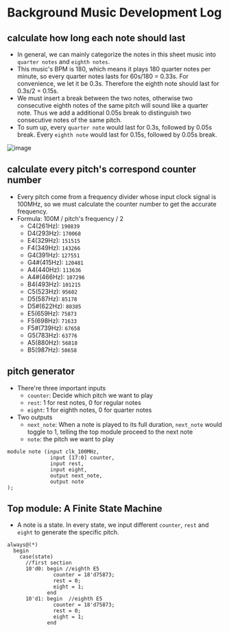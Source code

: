 # Background Music Development Log
## calculate how long each note should last
 - In general, we can mainly categorize the notes in this sheet music into `quarter notes` and `eighth notes`.
 - This music's BPM is 180, which means it plays 180 quarter notes per minute, so every quarter notes lasts for 60s/180 = 0.33s. For convenience, we let it be 0.3s. Therefore the eighth note should last for 0.3s/2 = 0.15s. 
 - We must insert a break between the two notes, otherwise two consecutive eighth notes of the same pitch will sound like a quarter note. Thus we add a additional 0.05s break to distinguish two consecutive notes of the same pitch.
 - To sum up, every `quarter note` would last for 0.3s, followed by 0.05s break. Every `eighth note` would last for 0.15s, followed by 0.05s break.

![image](https://github.com/xyth0rn/NCTU_DigitalLab_Mario/assets/167954410/852b3ee5-d846-442b-abe8-6c2203a4c951)
## calculate every pitch's correspond counter number
- Every pitch come from a frequency divider whose input clock signal is 100MHz, so we must calculate the counter number to get the accurate frequency.
- Formula: 100M / pitch's frequency / 2
  - C4(261Hz):  `190839`
  - D4(293Hz):  `170068`
  - E4(329Hz):  `151515`
  - F4(349Hz):  `143266`
  - G4(391Hz):  `127551`
  - G4#(415Hz): `120481`
  - A4(440Hz):  `113636`
  - A4#(466Hz): `107296`
  - B4(493Hz):  `101215`
  - C5(523Hz):  `95602`
  - D5(587Hz):  `85178`
  - D5#(622Hz): `80385`
  - E5(659Hz):  `75873`
  - F5(698Hz):  `71633`
  - F5#(739Hz): `67658`
  - G5(783Hz):  `63776`
  - A5(880Hz):  `56818`
  - B5(987Hz):  `50658`
## pitch generator
- There're three important inputs
  - `counter`: Decide which pitch we want to play
  - `rest`: 1 for rest notes, 0 for regular notes
  - `eight`: 1 for eighth notes, 0 for quarter notes
- Two outputs
  - `next_note`: When a note is played to its full duration, `next_note` would toggle to 1, telling the top module proceed to the next note
  - `note`: the pitch we want to play
```
module note (input clk_100MHz,
              input [17:0] counter,
              input rest,
              input eight,
              output next_note,
              output note
);
```
## Top module: A Finite State Machine
- A note is a state. In every state, we input different `counter`, `rest` and `eight` to generate the specific pitch.
```
always@(*)
  begin
    case(state)
      //first section
      10'd0: begin //eighth E5
               counter = 18'd75873;
               rest = 0;
               eight = 1;             
             end
      10'd1: begin  //eighth E5
               counter = 18'd75873;
               rest = 0;
               eight = 1;     
             end
  

